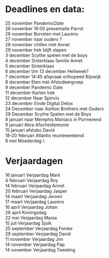 # Deadlines en data:
25 november PandemicDate \
26 november 16:00 presentatie Parrot \
26 november Borrelen met Laurens \
27 november naar ouders ?  \
28 november chillen met Annet \
29 november Irek blijft slapen \
3 december Scythe spelen met de boys \
4 december Sinterklaas familie Annet \
5 december Sinterklaas \
6 december t/m 13 december Hellweek? \
7 december 14:45 afspraak orthopeed Rijswijk \
8 december Eten met Afstudeergroep \
9 december Pandemic Date \
11 december Karten Irek \
12 december Naar Spinvis \
23 december Einde Digital Detox \
24 December naar Ashton Brothers met Ouders \
29 December Scythe Spelen met de Boys \
8  januari naar Memphis Maniacs in Purmerend \
9  januari Abra Afscheidsreunie \
15 januari afstubo David \
18-20 februari Atlantis reunieweekend \
8 mei Moederdag \


# Verjaardagen
16 januari Verjaardag Mark \
4  februari Verjaardag Roy \
14 februari Verjaardag Annet \
20 februari Verjaardag Jasper \
14 maart Verjaardag Jeroen \
17 maart Verjaardag Laurens \
16 april Verjaardag Johan \
26 april Koningsdag \
22 mei Verjaardag Mama \
15 juli Verjaardag Sjolk \
25 september Verjaardag Femke \
29 september Verjaardag David \
11 november Verjaardag Jim \
14 november Verjaardag Pap \
14 november Verjaardag Tweeling
